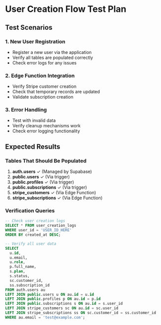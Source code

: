 # User Creation Flow Test Plan

## Test Scenarios

### 1. New User Registration
- Register a new user via the application
- Verify all tables are populated correctly
- Check error logs for any issues

### 2. Edge Function Integration
- Verify Stripe customer creation
- Check that temporary records are updated
- Validate subscription creation

### 3. Error Handling
- Test with invalid data
- Verify cleanup mechanisms work
- Check error logging functionality

## Expected Results

### Tables That Should Be Populated
1. **auth.users** ✓ (Managed by Supabase)
2. **public.users** ✓ (Via trigger)
3. **public.profiles** ✓ (Via trigger)
4. **public.subscriptions** ✓ (Via trigger)
5. **stripe_customers** ✓ (Via Edge Function)
6. **stripe_subscriptions** ✓ (Via Edge Function)

### Verification Queries
```sql
-- Check user creation logs
SELECT * FROM user_creation_logs 
WHERE user_id = 'USER_ID_HERE' 
ORDER BY created_at DESC;

-- Verify all user data
SELECT 
  u.id,
  u.email,
  u.role,
  p.full_name,
  s.plan,
  s.status,
  sc.customer_id,
  ss.subscription_id
FROM auth.users au
LEFT JOIN public.users u ON au.id = u.id
LEFT JOIN public.profiles p ON au.id = p.id
LEFT JOIN public.subscriptions s ON au.id = s.user_id
LEFT JOIN stripe_customers sc ON au.id = sc.user_id
LEFT JOIN stripe_subscriptions ss ON sc.customer_id = ss.customer_id
WHERE au.email = 'test@example.com';
```